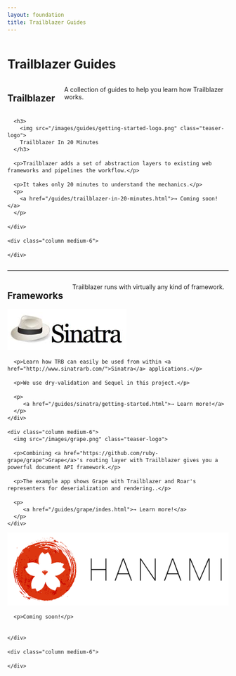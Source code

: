 ```yaml
---
layout: foundation
title: Trailblazer Guides
---
```


<div class="hero little-hero">
  <div class="hero-unit">
    <div class="row text-center">
      <div class="columns">
        <h1>
          Trailblazer Guides
        </h1>
      </div>
    </div>
  </div>
</div>

<div class="row text-center">
  <div class="columns">
    <h2>Trailblazer</h2>
  <p>
  A collection of guides to help you learn how Trailblazer works.
  </p>
  </div>
</div>


<section class="guide">
  <div class="row">
    <div class="column medium-6">

      <h3>
        <img src="/images/guides/getting-started-logo.png" class="teaser-logo">
        Trailblazer In 20 Minutes
      </h3>

      <p>Trailblazer adds a set of abstraction layers to existing web frameworks and pipelines the workflow.</p>

      <p>It takes only 20 minutes to understand the mechanics.</p>
      <p>
        <a href="/guides/trailblazer-in-20-minutes.html">→ Coming soon!</a>
      </p>

    </div>

    <div class="column medium-6">

    </div>
  </div>
</div>

<div class="row">
  <hr>
</div>

<div class="row text-center">
  <div class="columns">
    <h2>Frameworks</h2>
  <p>
  Trailblazer runs with virtually any kind of framework.
  </p>
  </div>
</div>


<section class="guide">
  <div class="row">
    <div class="column medium-6">
      <img src="/images/sinatra-hat.png" class="teaser-logo">

      <p>Learn how TRB can easily be used from within <a href="http://www.sinatrarb.com/">Sinatra</a> applications.</p>

      <p>We use dry-validation and Sequel in this project.</p>

      <p>
         <a href="/guides/sinatra/getting-started.html">→ Learn more!</a>
      </p>
    </div>

    <div class="column medium-6">
      <img src="/images/grape.png" class="teaser-logo">

      <p>Combining <a href="https://github.com/ruby-grape/grape">Grape</a>'s routing layer with Trailblazer gives you a powerful document API framework.</p>

      <p>The example app shows Grape with Trailblazer and Roar's representers for deserialization and rendering..</p>

      <p>
         <a href="/guides/grape/indes.html">→ Learn more!</a>
      </p>
    </div>
  </div>

  <div class="row">
    <div class="column medium-6">
      <img src="/images/hanami.png" class="teaser-logo">

      <p>Coming soon!</p>


    </div>

    <div class="column medium-6">

    </div>
  </div>


</section>

